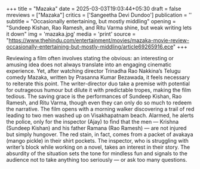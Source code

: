 +++
title = "Mazaka"
date = 2025-03-03T19:03:44+05:30
draft = false
mreviews = ["Mazaka"]
critics = ['Sangeetha Devi Dundoo']
publication = ''
subtitle = "Occasionally entertaining, but mostly middling"
opening = "Sundeep Kishan, Rao Ramesh, and Ritu Varma shine, but weak writing lets it down"
img = 'mazaka.jpg'
media = 'print'
source = "https://www.thehindu.com/entertainment/movies/mazaka-movie-review-occasionally-entertaining-but-mostly-middling/article69265916.ece"
+++

Reviewing a film often involves stating the obvious: an interesting or amusing idea does not always translate into an engaging cinematic experience. Yet, after watching director Trinadha Rao Nakkina’s Telugu comedy Mazaka, written by Prasanna Kumar Bezawada, it feels necessary to reiterate this point. The writer-director duo take a premise with potential for outrageous humour but dilute it with predictable tropes, making the film tedious. The saving grace is the performances of Sundeep Kishan, Rao Ramesh, and Ritu Varma, though even they can only do so much to redeem the narrative. The film opens with a morning walker discovering a trail of red leading to two men washed up on Visakhapatnam beach. Alarmed, he alerts the police, only for the inspector (Ajay) to find that the men — Krishna (Sundeep Kishan) and his father Ramana (Rao Ramesh) — are not injured but simply hungover. The red stain, in fact, comes from a packet of avakaya (mango pickle) in their shirt pockets. The inspector, who is struggling with writer’s block while working on a novel, takes an interest in their story. The absurdity of the situation sets the tone for mindless fun and signals to the audience not to take anything too seriously — or ask too many questions.
